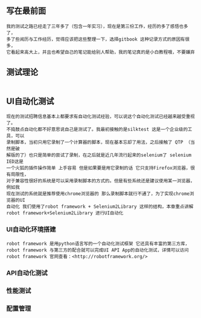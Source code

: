 ## 写在最前面



```
我的测试之路已经走了三年多了（包含一年实习），现在是第三份工作，经历的多了感悟也多了，
多了些阅历与工作经历，觉得应该把这些整理一下，选择gitbook 这种记录方式的原因有很多，
它看起来高大上，并且也希望自己的笔记能给别人帮助，我的笔记真的是小白教程哦，不要嫌弃
```

## 测试理论

```

```

## UI自动化测试

```
现在的测试招聘信息基本上都要求有自动化测试经验，可以说这个自动化测试已经越来越受重视了。
不捣鼓点自动化都不好意思说自己是测试了。我最初接触的是silktest 这是一个企业级的工具，可以
录制脚本，当初只用它录制了一个计算器的脚本，现在基本忘却了用法，之后接触了 QTP （当然是破
解版的了）也只是简单的尝试了录制，在之后就是近几年流行起来的selenium了 selenium IED这是
一个火狐的插件操作简单 上手容易 但是如果要是用它录制的话 它只支持Firefox浏览器，很有局限性， 
对于兼容性很好的系统是可以采用录制脚本的方式的。但是有些系统还是建议使用某一浏览器，例如我
现在测试的系统就是推荐使用chrome浏览器的 那么录制脚本就行不通了，为了实现chrome浏览器的UI
自动化 我们使用了robot framework + Selenium2Library 这样的结构，本章重点讲解 
robot framework+Selenium2Library 进行UI自动化
```

### UI自动化环境搭建

```robot framework 是用python语言写的一个自动化测试框架 它还具有丰富的第三方库，robot framework 与第三方的配合就可以完成UI API App的自动化测试，详情可以访问robot framework 官网查看：<http://robotframework.org/>```

### API自动化测试

### 性能测试

### 配置管理

